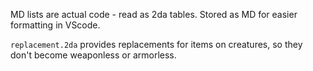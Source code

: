 MD lists are actual code - read as 2da tables. Stored as MD for easier formatting in VScode.

`replacement.2da` provides replacements for items on creatures, so they don't become weaponless or armorless.
